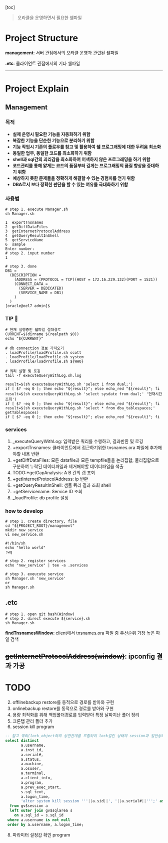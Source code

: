 [toc]

> 오라클을 운영하면서 필요한 쉘파일

# Project Structure
__management__: 서버 관점에서의 오라클 운영과 관련된 쉘파일

__.etc__: 클라이언트 관점에서의 기타 쉘파일

---

# Project Explain
## Management
### 목적
- **실제 운영시 필요한 기능을 자동화하기 위함**
- **복잡한 기능을 단순한 기능으로 분리하기 위함**
- **기능 작업시 기존의 플로우를 참고 및 활용하여 쉘 프로그래밍에 대한 두려움 최소화**
- **동일한 업무, 동일한 코드를 최소화하기 위함**
- **shell과 sql간의 괴리감을 최소화하여 어색하지 않은 프로그래밍을 하기 위함**
- **코드관리를 통해 얕게는 코드의 품질부터 깊게는 프로그래밍의 품질 향상을 증대하기 위함**
- **예상하지 못한 문제들을 정확하게 해결할 수 있는 경험치를 얻기 위함**
- **DBA로서 보다 정확한 판단을 할 수 있는 여유를 극대화하기 위함**

### 사용법
```shell
# step 1. execute Manager.sh
sh Manager.sh

1  exportTnsnames
2  getDiffDataFiles
3  getInternetProtocolAddress
4  getQueryResultInShell
5  getServiceName
6  sample
Enter number:
# step 2. input number
1

# step 3. done
DB1 = 
  (DESCRIPTION =
    (ADDRESS = (PROTOCOL = TCP)(HOST = 172.16.229.132)(PORT = 1521))
    (CONNECT_DATA =
      (SERVER = DEDICATED)
      (SERVICE_NAME = DB1)
    )
  )
[oracle@oel7 admin]$ 
```
### TIP 🎁
```shell
# 현재 실행중인 쉘파일 절대경로
CURRENT=$(dirname $(realpath $0))
echo "${CURRENT}"

# db connection 정보 가져오기
. loadProfile/loadProfile.sh scott
. loadProfile/loadProfile.sh system
. loadProfile/loadProfile.sh ${WHO}

# 쿼리 실행 및 로깅
tail -f executeQueryWithLog.sh.log

result=$(sh executeQueryWithLog.sh 'select 1 from dual;')
if [ $? -eq 0 ]; then echo "${result}"; else echo_red "${result}"; fi
result=$(sh executeQueryWithLog.sh 'select sysdate from dual;' '현재시간 조회')
if [ $? -eq 0 ]; then echo "${result}"; else echo_red "${result}"; fi
result=$(sh executeQueryWithLog.sh 'select * from dba_tablespaces;' getTablespaces)
if [ $? -eq 0 ]; then echo "${result}"; else echo_red "${result}"; fi
```
### services
1. _executeQueryWithLog: 입력받은 쿼리를 수행하고, 결과반환 및 로깅
1. +exportTnsnames: 클라이언트에서 접근하기위한 tnsnames.ora 파일에 추가해야할 내용 반환
1. +getDiffDataFiles: 모든 datafile과 모든 tempfile들을 논리집합, 물리집합으로 구분하여 누락된 데이터파일과 제거해야할 데이터파일을 색출
1. TODO:+getGapAnalysis: A B 간의 갭 조회
1. +getInternetProtocolAddress: ip 반환
1. +getQueryResultInShell: 샘플 쿼리 결과 조회 shell
1. +getServicename: Service ID 조회
1. _loadProfile: db profile 설정

### how to develop
```shell
# step 1. create directory, file
cd "${PROJECT_ROOT}/management"
mkdir new_service
vi new_service.sh

#!/bin/sh
echo "hello world"
:wq

# step 2. register services
echo "new_service" | tee -a .services

# step 3. exeucute service
sh Manager.sh 'new_service'
or
sh Manager.sh
```

## .etc
```shell
# step 1. open git bash(Window)
# step 2. direct execute ${service}.sh
sh Manager.sh
```
**findTnsnamesWindow**: client에서 tnsnames.ora 파일 중 우선순위 가장 높은 파일 검색

**~~getInternetProtocolAddress(window)~~**: ipconfig 결과 가공
---
# TODO
2. offlinebackup restore를 동적으로 경로를 받아와 구현
3. onlinebackup restore를 동적으로 경로를 받아와 구현
4. 용량 최적화를 위해 백업폴더경로를 입력받아 특정 날짜지난 폴더 정리
5. 크론탭 관리 폴더 추가
7. session kill program
```sql
-- 참고 쿼리(lock_object와의 상관관계를 포함하여 lock걸린 상태의 session과 일반상태의 session 분리하여 관리할 수 있도록)
select distinct
       a.username,
       a.inst_id,
       a.serial#,
       a.status,
       a.machine,
       a.osuser,
       a.terminal,
       a.client_info,
       a.program,
       a.prev_exec_start,
       s.sql_text,
       a.logon_time,
       'alter system kill session '''||a.sid||', '||a.serial#||''';' as kill_command
  from gv$session a
  left outer join gv$sqlarea s
    on a.sql_id = s.sql_id
 where a.username is not null
 order by a.username, a.logon_time;
```
8. 파라미터 설정갑 확인 program